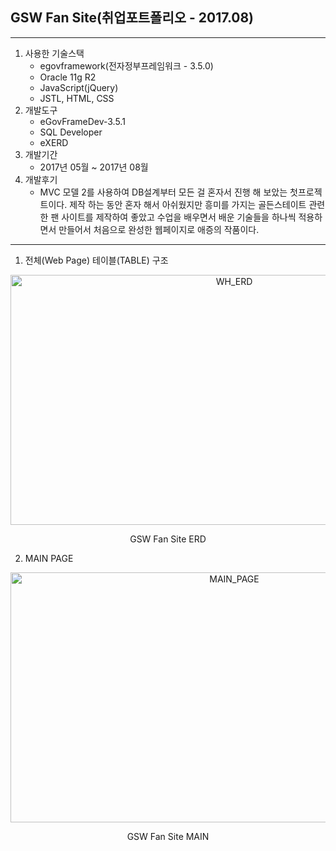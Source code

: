 ## GSW Fan Site(취업포트폴리오 - 2017.08)
---
1. 사용한 기술스택
    - egovframework(전자정부프레임워크 - 3.5.0)
    - Oracle 11g R2
    - JavaScript(jQuery)
    - JSTL, HTML, CSS
1. 개발도구
    - eGovFrameDev-3.5.1
    - SQL Developer
    - eXERD
1. 개발기간
    - 2017년 05월 ~ 2017년 08월
1. 개발후기
    - MVC 모델 2를 사용하여 DB설계부터 모든 걸 혼자서 진행 해 보았는 첫프로젝트이다. 제작 하는 동안 혼자 해서 아쉬웠지만 흥미를 가지는 골든스테이트 관련한 팬 사이트를 제작하여 좋았고 
    수업을 배우면서 배운 기술들을 하나씩 적용하면서 만들어서 처음으로 완성한 웹페이지로 애증의 작품이다.
    
---

1. 전체(Web Page) 테이블(TABLE) 구조
<p align="center">
    <img src="https://user-images.githubusercontent.com/86548939/124361246-0c3e0500-dc69-11eb-852b-57ea076d6d49.PNG" title="WH_ERD" height="400px" width="700px">    
</p>
<div align=center> GSW Fan Site ERD </div> 

2. MAIN PAGE
<p align="center">
    <img src="https://user-images.githubusercontent.com/86548939/124361942-f9c5ca80-dc6c-11eb-8cf1-aa69a4ae656d.PNG" title="MAIN_PAGE" height="400px" width="700px">    
</p>
<div align=center> GSW Fan Site MAIN</div> 
